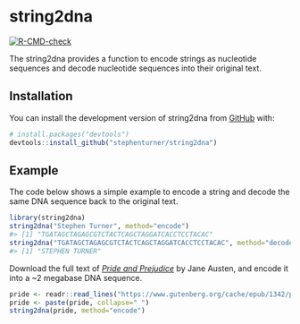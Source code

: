 
<!-- README.md is generated from README.Rmd. Please edit that file -->

# string2dna

<!-- badges: start -->

[![R-CMD-check](https://github.com/stephenturner/string2dna/actions/workflows/R-CMD-check.yaml/badge.svg)](https://github.com/stephenturner/string2dna/actions/workflows/R-CMD-check.yaml)
<!-- badges: end -->

The string2dna provides a function to encode strings as nucleotide
sequences and decode nucleotide sequences into their original text.

## Installation

You can install the development version of string2dna from
[GitHub](https://github.com/) with:

``` r
# install.packages("devtools")
devtools::install_github("stephenturner/string2dna")
```

## Example

The code below shows a simple example to encode a string and decode the
same DNA sequence back to the original text.

``` r
library(string2dna)
string2dna("Stephen Turner", method="encode")
#> [1] "TGATAGCTAGAGCGTCTACTCAGCTAGGATCACCTCCTACAC"
string2dna("TGATAGCTAGAGCGTCTACTCAGCTAGGATCACCTCCTACAC", method="decode")
#> [1] "STEPHEN TURNER"
```

Download the full text of [*Pride and
Prejudice*](https://www.gutenberg.org/ebooks/1342) by Jane Austen, and
encode it into a \~2 megabase DNA sequence.

``` r
pride <- readr::read_lines("https://www.gutenberg.org/cache/epub/1342/pg1342.txt")
pride <- paste(pride, collapse=" ")
string2dna(pride, method="encode")
```
